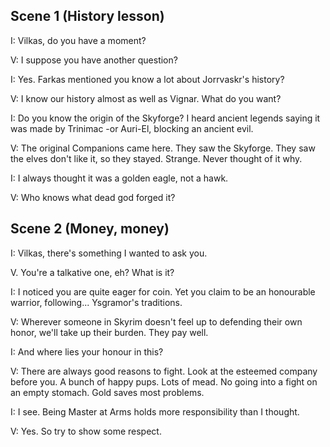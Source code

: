 ## Scene 1 (History lesson)

I: Vilkas, do you have a moment?

V: I suppose you have another question?

I: Yes. Farkas mentioned you know a lot about Jorrvaskr's history?

V: I know our history almost as well as Vignar. What do you want?

I: Do you know the origin of the Skyforge? I heard ancient legends saying it was made by Trinimac -or Auri-El, blocking an ancient evil.

V: The original Companions came here. They saw the Skyforge. They saw the elves don't like it, so they stayed. Strange. Never thought of it why.

I: I always thought it was a golden eagle, not a hawk.

V: Who knows what dead god forged it?


## Scene 2 (Money, money)

I: Vilkas, there's something I wanted to ask you.

V. You're a talkative one, eh? What is it?

I: I noticed you are quite eager for coin. Yet you claim to be an honourable warrior, following... Ysgramor's traditions.

V: Wherever someone in Skyrim doesn't feel up to defending their own honor, we'll take up their burden. They pay well.

I: And where lies your honour in this?

V: There are always good reasons to fight. Look at the esteemed company before you. A bunch of happy pups. Lots of mead. No going into a fight on an empty stomach.
   Gold saves most problems.
   
I: I see. Being Master at Arms holds more responsibility than I thought.

V: Yes. So try to show some respect.
